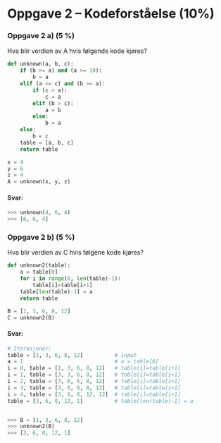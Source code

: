 # Oppgave 2 – Kodeforståelse (10%)

### Oppgave 2 a) (5 %)

Hva blir verdien av A hvis følgende kode kjøres?

``` python
def unknown(a, b, c):
    if (b >= a) and (a >= 10):
        b = a
    elif (a <= c) and (b >= a):
        if (c > a):
            c = a
        elif (b > c):
            a = b
        else:
            b = a
    else:
        b = c
    table = [a, b, c]
    return table

x = 4
y = 6
z = 4
A = unknown(x, y, z)
```

#### Svar:

``` python
>>> unknown(4, 6, 4)
>>> [6, 6, 4]
```

### Oppgave 2 b) (5 %)

Hva blir verdien av C hvis følgene kode kjøres?

``` python
def unknown2(table):
    a = table[0]
    for i in range(0, len(table)-1):
        table[i]=table[i+1]
    table[len(table)-1] = a
    return table

B = [1, 3, 6, 8, 12]
C = unknown2(B)
```

#### Svar:

``` python
# Iterasjoner:
table = [1, 3, 6, 8, 12]          # input
a = 1                             # a = table[0]
i = 0, table = [1, 3, 6, 8, 12]   # table[i]=table[i+1]
i = 1, table = [3, 3, 6, 8, 12]   # table[i]=table[i+1]
i = 2, table = [3, 6, 6, 8, 12]   # table[i]=table[i+1]
i = 3, table = [3, 6, 8, 8, 12]   # table[i]=table[i+1]
i = 4, table = [3, 6, 8, 12, 12]  # table[i]=table[i+1]
table = [3, 6, 8, 12, 1]          # table[len(table)-1] = a


>>> B = [1, 3, 6, 8, 12]
>>> unknown2(B)
>>> [3, 6, 8, 12, 1]
```

